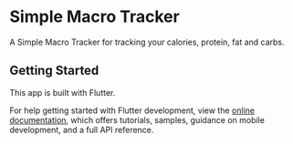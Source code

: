# Simple Macro Tracker

A Simple Macro Tracker for tracking your calories, protein, fat and carbs.

## Getting Started

This app is built with Flutter.

For help getting started with Flutter development, view the
[online documentation](https://docs.flutter.dev/), which offers tutorials,
samples, guidance on mobile development, and a full API reference.
